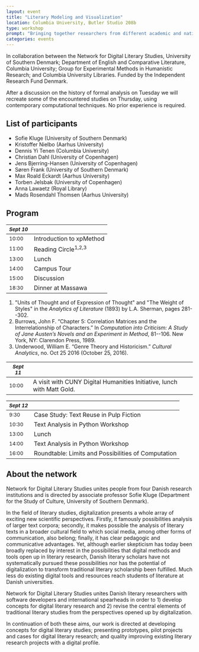 ```yaml
---
layout: event
title: "Literary Modeling and Visualization"
location: Columbia University, Butler Studio 208b
type: workshop
prompt: "Bringing together researchers from different academic and national traditions, this workshop explores the limits and the possibilities of formal literary analysis."
categories: events
---
```


In collaboration between the Network for Digital Literary Studies, University of Southern
Denmark; Department of English and Comparative Literature, Columbia University; Group for
Experimental Methods in Humanistic Research; and Columbia University Libraries. Funded by the
Independent Research Fund Denmark.

After a discussion on the history of formal analysis on Tuesday we will recreate some of the
encountered studies on Thursday, using contemporary computational techniques. No prior
experience is required.

## List of participants

- Sofie Kluge (University of Southern Denmark)
- Kristoffer Nielbo (Aarhus University)
- Dennis Yi Tenen (Columbia University)
- Christian Dahl (University of Copenhagen)
- Jens Bjerring-Hansen (University of Copenhagen)
- Søren Frank (University of Southern Denmark)
- Max Roald Eckardt (Aarhus University)
- Torben Jelsbak (University of Copenhagen)
- Anna Lawaetz (Royal Library)
- Mads Rosendahl Thomsen (Aarhus University)

## Program

| <small>*Sept 10*</small> |                                |
| -------------            | -------------------------      |
| <small>10:00</small>     | Introduction to xpMethod       |
| <small>11:00</small>     | Reading Circle<sup>1,2,3</sup> |
| <small>13:00</small>     | Lunch                          |
| <small>14:00</small>     | Campus Tour                    |
| <small>15:00</small>     | Discussion                     |
| <small>18:30</small>     | Dinner at Massawa              |

1. "Units of Thought and of Expression of Thought" and "The Weight of Styles" in the *Analytics
   of Literature* (1893) by L.A. Sherman, pages 281--302.
2. Burrows, John F. “Chapter 5: Correlation Matrices and the Interrelationship of Characters.”
   In *Computation into Criticism: A Study of Jane Austen’s Novels and an Experiment in Method*,
81--106. New York, NY: Clarendon Press, 1989.
3. Underwood, William E. “Genre Theory and Historicism.” *Cultural Analytics*, no. Oct 25 2016
   (October 25, 2016).

| <small>*Sept 11*</small> |                                                                        |
| -------------            | -------------------------                                              |
| <small>10:00</small>     | A visit with CUNY Digital Humanities Initiative, lunch with Matt Gold. |


| <small>*Sept 12*</small> |                                                     |
| -------------            | -------------------------------------------------   |
| <small>9:30</small>     | Case Study: Text Reuse in Pulp Fiction              |
| <small>10:30</small>    | Text Analysis in Python Workshop                    |
| <small>13:00</small>    | Lunch                                               |
| <small>14:00</small>    | Text Analysis in Python Workshop                    |
| <small>16:00</small>    | Roundtable: Limits and Possibilities of Computation |

## About the network

Network for Digital Literary Studies unites people from four Danish research institutions and
is directed by associate professor Sofie Kluge (Department for the Study of Culture, University
of Southern Denmark).

In the field of literary studies, digitalization presents a whole array of exciting new
scientific perspectives. Firstly, it famously possibilities analysis of larger text corpora;
secondly, it makes possible the analysis of literary texts in a broader cultural field to which
social media, among other forms of communication, also belong; finally, it has clear pedagogic
and communicative advantages. Yet, although earlier skepticism has today been broadly replaced
by interest in the possibilities that digital methods and tools open up in literary research,
Danish literary scholars have not systematically pursued these possibilities nor has the
potential of digitalization to transform traditional literary scholarship been fulfilled. Much
less do existing digital tools and resources reach students of literature at Danish
universities.

Network for Digital Literary Studies unites Danish literary researchers with software
developers and international spearheads in order to 1) develop concepts for digital literary
research and 2) revise the central elements of traditional literary studies from the
perspectives opened up by digitalization.

In continuation of both these aims, our work is directed at developing concepts for digital
literary studies; presenting prototypes, pilot projects and cases for digital literary
research; and quality improving existing literary research projects with a digital profile.

